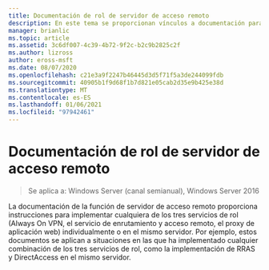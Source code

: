 ```yaml
---
title: Documentación de rol de servidor de acceso remoto
description: En este tema se proporcionan vínculos a documentación para el acceso remoto en Windows Server 2016.
manager: brianlic
ms.topic: article
ms.assetid: 3c6df007-4c39-4b72-9f2c-b2c9b2825c2f
ms.author: lizross
author: eross-msft
ms.date: 08/07/2020
ms.openlocfilehash: c21e3a9f2247b46445d3d5f71f5a3de244099fdb
ms.sourcegitcommit: 40905b1f9d68f1b7d821e05cab2d35e9b425e38d
ms.translationtype: MT
ms.contentlocale: es-ES
ms.lasthandoff: 01/06/2021
ms.locfileid: "97942461"
---
```

# <a name="remote-access-server-role-documentation"></a>Documentación de rol de servidor de acceso remoto

>Se aplica a: Windows Server (canal semianual), Windows Server 2016

La documentación de la función de servidor de acceso remoto proporciona instrucciones para implementar cualquiera de los tres servicios de rol (Always On VPN, el servicio de enrutamiento y acceso remoto, el proxy de aplicación web) individualmente o en el mismo servidor. Por ejemplo, estos documentos se aplican a situaciones en las que ha implementado cualquier combinación de los tres servicios de rol, como la implementación de RRAS y DirectAccess en el mismo servidor.
